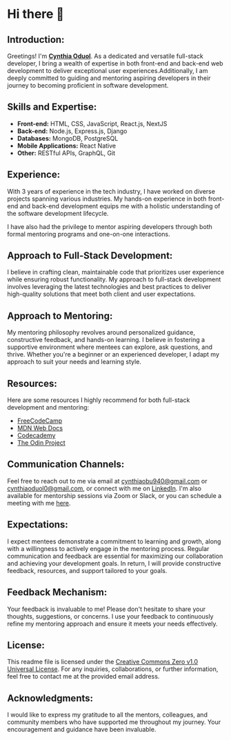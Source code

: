 # Hi there 👋

## Introduction:
Greetings! I'm [**Cynthia Oduol**](https://oduolcynthia.vercel.app/). As a dedicated and versatile full-stack developer, I bring a wealth of expertise in both front-end
and back-end web development to deliver exceptional user experiences.Additionally, I am deeply committed to guiding and mentoring aspiring developers in their journey to becoming proficient in software development.


## Skills and Expertise:
- **Front-end:** HTML, CSS, JavaScript, React.js, NextJS
- **Back-end:** Node.js, Express.js, Django
- **Databases:** MongoDB, PostgreSQL
- **Mobile Applications:** React Native
- **Other:** RESTful APIs, GraphQL, Git


## Experience:
With 3 years of experience in the tech industry, I have worked on diverse projects spanning various industries. My hands-on experience in both front-end and back-end development equips me with a holistic understanding of the software development lifecycle. 

I have also had the privilege to mentor aspiring developers through both formal mentoring programs and one-on-one interactions.

## Approach to Full-Stack Development:
I believe in crafting clean, maintainable code that prioritizes user experience while ensuring robust functionality. My approach to full-stack development involves leveraging the latest technologies and best practices to deliver high-quality solutions that meet both client and user expectations.


## Approach to Mentoring:
My mentoring philosophy revolves around personalized guidance, constructive feedback, and hands-on learning. I believe in fostering a supportive environment where mentees can explore, ask questions, and thrive. Whether you're a beginner or an experienced developer, I adapt my approach to suit your needs and learning style.

## Resources:
Here are some resources I highly recommend for both full-stack development and mentoring:
- [FreeCodeCamp](https://www.freecodecamp.org/)
- [MDN Web Docs](https://developer.mozilla.org/)
- [Codecademy](https://www.codecademy.com/)
- [The Odin Project](https://www.theodinproject.com/)

## Communication Channels:
Feel free to reach out to me via email at [cynthiaobu940@gmail.com](mailto:cynthiaobu940@gmail.com) or [cynthiaoduol0@gmail.com](mailto:cynthiaoduol0@gmail.com), or connect with me on [LinkedIn](https://www.linkedin.com/in/cynthiaoduol/). I'm also available for mentorship sessions via Zoom or Slack, or you can schedule a meeting with me [here](https://calendly.com/oduolcynthia).

## Expectations:
I expect mentees demonstrate a commitment to learning and growth, along with a willingness to actively engage in the mentoring process. Regular communication and feedback are essential for maximizing our collaboration and achieving your development goals. In return, I will provide constructive feedback, resources, and support tailored to your goals.

## Feedback Mechanism:
Your feedback is invaluable to me! Please don't hesitate to share your thoughts, suggestions, or concerns. I use your feedback to continuously refine my mentoring approach and ensure it meets your needs effectively.

## License:
This readme file is licensed under the [Creative Commons Zero v1.0 Universal License](https://creativecommons.org/publicdomain/zero/1.0/). For any inquiries, collaborations, or further information, feel free to contact me at the provided email address.

## Acknowledgments:
I would like to express my gratitude to all the mentors, colleagues, and community members who have supported me throughout my journey. Your encouragement and guidance have been invaluable.
